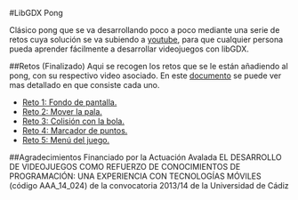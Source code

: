 #LibGDX Pong

Clásico pong que se va desarrollando poco a poco mediante una serie de retos cuya solución se va subiendo a [youtube](http://www.youtube.com/playlist?list=PLHRkSlJf3kRi0R142Wy9O430ncrHaUoPP), para que cualquier persona pueda aprender fácilmente a desarrollar videojuegos con libGDX.

##Retos (Finalizado)
Aqui se recogen los retos que se le están añadiendo al pong, con su respectivo video asociado. En este [documento](https://docs.google.com/document/d/1jmSRqljnnv4S2Xy30GtOSNijQztVTG7ts30G6z4qGOU/edit?usp=sharing) se puede ver mas detallado en que consiste cada uno.

  * [Reto 1: Fondo de pantalla.](https://github.com/javosuher/LibGDX_Pong/commit/b7067f376392aef82f7dca3e8c0e05db936e3fa7)
  * [Reto 2: Mover la pala.](https://github.com/javosuher/LibGDX_Pong/commit/28c73bb1bd871579146e163940ab700e03a6502d)
  * [Reto 3: Colisión con la bola.](https://github.com/javosuher/LibGDX_Pong/commit/6239f4ed1b7089fdfd6edefd2e757e978a0acfb8)
  * [Reto 4: Marcador de puntos.](https://github.com/javosuher/LibGDX_Pong/commit/aa3e8e0e653a48bb8ce5e811e879633facc12eb5)
  * [Reto 5: Menú del juego.](https://github.com/javosuher/LibGDX_Pong/commit/efc2934ec44ad1ed30baa958dc208de701fa97fc)
 
##Agradecimientos
Financiado por la Actuación Avalada EL DESARROLLO DE VIDEOJUEGOS COMO REFUERZO DE CONOCIMIENTOS DE  PROGRAMACIÓN: UNA EXPERIENCIA CON TECNOLOGÍAS MÓVILES (código AAA_14_024) de la convocatoria 2013/14 de la Universidad de Cádiz
